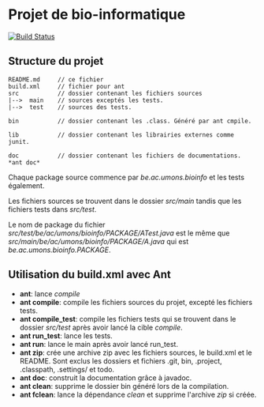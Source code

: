 # Projet de bio-informatique

[![Build Status](https://travis-ci.org/dannywillems/bioinfo.svg?branch=master)](https://travis-ci.org/dannywillems/bioinfo)

## Structure du projet

```
README.md     // ce fichier
build.xml     // fichier pour ant
src           // dossier contenant les fichiers sources
|-->  main    // sources exceptés les tests.
|-->  test    // sources des tests.

bin           // dossier contenant les .class. Généré par ant cmpile.

lib           // dossier contenant les librairies externes comme junit.

doc           // dossier contenant les fichiers de documentations. *ant doc*
```

Chaque package source commence par *be.ac.umons.bioinfo* et les tests également.

Les fichiers sources se trouvent dans le dossier *src/main* tandis que les fichiers tests dans *src/test*.

Le nom de package du fichier *src/test/be/ac/umons/bioinfo/PACKAGE/ATest.java* est le même que *src/main/be/ac/umons/bioinfo/PACKAGE/A.java* qui est *be.ac.umons.bioinfo.PACKAGE*.

## Utilisation du build.xml avec Ant

* **ant**: lance *compile*
* **ant compile**: compile les fichiers sources du projet, excepté les fichiers
  tests.
* **ant compile_test**: compile les fichiers tests qui se trouvent dans le
  dossier *src/test* après avoir lancé la cible *compile*.
* **ant run_test**: lance les tests.
* **ant run**: lance le main après avoir lancé run_test.
* **ant zip**: crée une archive zip avec les fichiers sources, le build.xml et le README. Sont exclus les dossiers et fichiers .git, bin, .project, .classpath, .settings/ et todo.
* **ant doc**: construit la documentation grâce à javadoc.
* **ant clean**: supprime le dossier bin généré lors de la compilation.
* **ant fclean**: lance la dépendance *clean* et supprime l'archive *zip* si créée.
